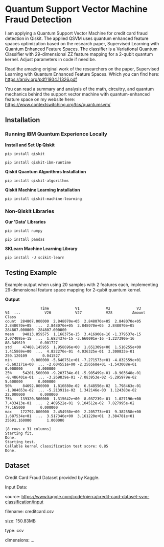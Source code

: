 # Quantum Support Vector Machine Fraud Detection
I am applying a Quantum Support Vector Machine for credit card fraud detection in Qiskit. The applied QSVM uses quantum enhanced feature spaces optimization based on the research paper, Supervised Learning with Quantum Enhanced Feature Spaces. The classifier is a Variational Quantum Classifier with 29-dimensional ZZ feature mapping for a 2-qubit quantum kernel. Adjust parameters in code if need be. 

Read the amazing original work of the researchers on the paper, Supervised Learning with Quantum Enhanced Feature Spaces. Which you can find here: https://arxiv.org/pdf/1804.11326.pdf

You can read a summary and analysis of the math, circuitry, and quantum mechanics behind the support vector machine with quantum-enhanced feature space on my website here: https://www.contextswitching.org/tcs/quantumsvm/

## Installation

### Running IBM Quantum Experience Locally

**Install and Set Up Qiskit**

```
pip install qiskit
```

```
pip install qiskit-ibm-runtime
```

**Qiskit Quantum Algorithms Installation**

```
pip install qiskit-algorithms
```

**Qiskit Machine Learning Installation**

```
pip install qiskit-machine-learning
```

### Non-Qiskit Libraries

**Our 'Data' Libraries**

```
pip install numpy
```

```
pip install pandas
```

**SKLearn Machine Learning Library**

```
pip install -U scikit-learn
```

## Testing Example

Example output when using 20 samples with 2 features each, implementing 29-dimensional feature space mapping for 2-qubit quantum kernel. 

**Output**
```
                Time            V1            V2            V3            V4  ...           V26           V27           V28         Amount          Class
count  284807.000000  2.848070e+05  2.848070e+05  2.848070e+05  2.848070e+05  ...  2.848070e+05  2.848070e+05  2.848070e+05  284807.000000  284807.000000
mean    94813.859575  1.168375e-15  3.416908e-16 -1.379537e-15  2.074095e-15  ...  1.683437e-15 -3.660091e-16 -1.227390e-16      88.349619       0.001727
std     47488.145955  1.958696e+00  1.651309e+00  1.516255e+00  1.415869e+00  ...  4.822270e-01  4.036325e-01  3.300833e-01     250.120109       0.041527
min         0.000000 -5.640751e+01 -7.271573e+01 -4.832559e+01 -5.683171e+00  ... -2.604551e+00 -2.256568e+01 -1.543008e+01       0.000000       0.000000
25%     54201.500000 -9.203734e-01 -5.985499e-01 -8.903648e-01 -8.486401e-01  ... -3.269839e-01 -7.083953e-02 -5.295979e-02       5.600000       0.000000
50%     84692.000000  1.810880e-02  6.548556e-02  1.798463e-01 -1.984653e-02  ... -5.213911e-02  1.342146e-03  1.124383e-02      22.000000       0.000000
75%    139320.500000  1.315642e+00  8.037239e-01  1.027196e+00  7.433413e-01  ...  2.409522e-01  9.104512e-02  7.827995e-02      77.165000       0.000000
max    172792.000000  2.454930e+00  2.205773e+01  9.382558e+00  1.687534e+01  ...  3.517346e+00  3.161220e+01  3.384781e+01   25691.160000       1.000000

[8 rows x 31 columns]
Starting fit.
Done.
Starting test.
Callable kernel classification test score: 0.85
Done.
```

## Dataset

Credit Card Fraud Dataset provided by Kaggle.

Input Data:

source: https://www.kaggle.com/code/pierra/credit-card-dataset-svm-classification/input

filename: creditcard.csv

size: 150.83MB

type: csv

dimensions: ...

